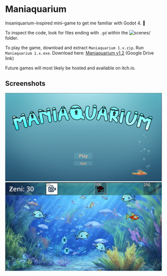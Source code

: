 # Maniaquarium
 Insaniquarium-inspired mini-game to get me familiar with Godot 4. 🐠

To inspect the code, look for files ending with `.gd` within the ![scenes/](scenes/) folder.

To play the game, download and extract `Maniaquarium 1.x.zip`. Run `Maniaquarium 1.x.exe`.
Download here: [Maniaquarium v1.2](https://drive.google.com/drive/folders/1mM8UUdpw07lqwwZZ4oGBmYSHHPUQNE9d?usp=sharing) (Google Drive link)

Future games will most likely be hosted and available on itch.io.


## Screenshots

![Main Menu](resources/screenshots/mainmenu.png)
![Gameplay](resources/screenshots/gameplay1.png)
